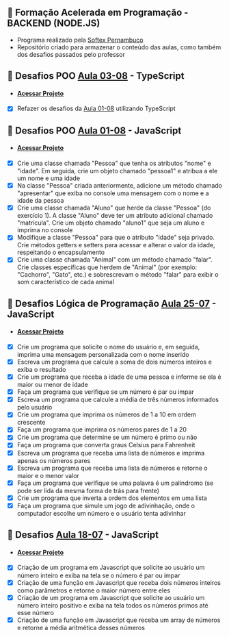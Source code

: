 ## 📗 Formação Acelerada em Programação - BACKEND (NODE.JS) 
- Programa realizado pela [Softex Pernambuco](https://softexpe.org.br/)
- Repositório criado para armazenar o conteúdo das aulas, como também dos desafios passados pelo professor
  
 ## 🚀 Desafios POO [Aula 03-08](https://github.com/devcodecampos/javascript-training-fap/tree/main/aula-03-08) - TypeScript
  - #### [Acessar Projeto](https://github.com/devcodecampos/javascript-training-fap/tree/main/aula-03-08)
  - [X] Refazer os desafios da [Aula 01-08](https://github.com/devcodecampos/javascript-training-fap/tree/main/aula-01-08) utilizando TypeScript
 ## 🚀 Desafios POO [Aula 01-08](https://github.com/devcodecampos/javascript-training-fap/tree/main/aula-01-08) - JavaScript
  - #### [Acessar Projeto](https://github.com/devcodecampos/javascript-training-fap/tree/main/aula-01-08)
  - [X] Crie uma classe chamada "Pessoa" que tenha os atributos "nome" e "idade". Em seguida, crie um objeto chamado "pessoa1" e atribua a ele um nome e uma idade
  - [X] Na classe "Pessoa" criada anteriormente, adicione um método chamado "apresentar" que exiba no console uma mensagem com o nome e a idade da pessoa  
  - [X] Crie uma classe chamada "Aluno" que herde da classe "Pessoa" (do exercício 1). A classe "Aluno" deve ter um atributo adicional chamado "matricula". Crie um objeto chamado "aluno1" que seja um aluno e imprima no console
  - [X] Modifique a classe "Pessoa" para que o atributo "idade" seja privado. Crie métodos getters e setters para acessar e alterar o valor da idade, respeitando o encapsulamento    
  - [X] Crie uma classe chamada "Animal" com um método chamado "falar". Crie classes específicas que herdem de "Animal" (por exemplo: "Cachorro", "Gato", etc.) e sobrescrevam o método "falar" para exibir o som característico de cada animal

 ## 🚀 Desafios Lógica de Programação [Aula 25-07](https://github.com/devcodecampos/javascript-training-fap/tree/main/aula-25-07) - JavaScript
  - #### [Acessar Projeto](https://github.com/devcodecampos/javascript-training-fap/tree/main/aula-25-07)
  - [X] Crie um programa que solicite o nome do usuário e, em seguida, imprima uma mensagem personalizada com o nome inserido
  - [X] Escreva um programa que calcule a soma de dois números inteiros e exiba o resultado
  - [X] Crie um programa que receba a idade de uma pessoa e informe se ela é maior ou menor de idade
  - [X] Faça um programa que verifique se um número é par ou impar
  - [X] Escreva um programa que calcule a média de três números informados pelo usuário
  - [X] Crie um programa que imprima os números de 1 a 10 em ordem crescente
  - [X] Faça um programa que imprima os números pares de 1 a 20
  - [X] Crie um programa que determine se um número é primo ou não
  - [X] Faça um programa que converta graus Celsius para Fahrenheit
  - [X] Escreva um programa que receba uma lista de números e imprima apenas os números pares
  - [X] Escreva um programa que receba uma lista de números e retorne o maior e o menor valor
  - [X] Faça um programa que verifique se uma palavra é um palindromo (se pode ser lida da mesma forma de trás para frente)
  - [X] Crie um programa que inverta a ordem dos elementos em uma lista
  - [X] Faça um programa que simule um jogo de adivinhação, onde o computador escolhe um número e o usuário tenta adivinhar

 ## 🚀 Desafios [Aula 18-07](https://github.com/devcodecampos/javascript-training-fap/tree/main/aula-18-07) - JavaScript
 - #### [Acessar Projeto](https://github.com/devcodecampos/javascript-training-fap/tree/main/aula-18-07)
  - [x] Criação de um programa em Javascript que solicite ao usuário um número inteiro e exiba na tela se o número é par ou ímpar
  - [x] Criação de uma função em Javascript que receba dois números inteiros como parâmetros e retorne o maior número entre eles
  - [x] Criação de um programa em Javascript que solicite ao usuário um número inteiro positivo e exiba na tela todos os números primos até esse número
  - [x] Criação de uma função em Javascript que receba um array de números e retorne a média aritmética desses números
